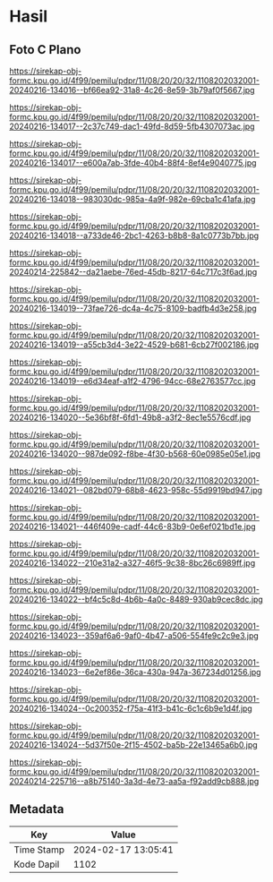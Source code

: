 # Hasil

## Foto C Plano

https://sirekap-obj-formc.kpu.go.id/4f99/pemilu/pdpr/11/08/20/20/32/1108202032001-20240216-134016--bf66ea92-31a8-4c26-8e59-3b79af0f5667.jpg

https://sirekap-obj-formc.kpu.go.id/4f99/pemilu/pdpr/11/08/20/20/32/1108202032001-20240216-134017--2c37c749-dac1-49fd-8d59-5fb4307073ac.jpg

https://sirekap-obj-formc.kpu.go.id/4f99/pemilu/pdpr/11/08/20/20/32/1108202032001-20240216-134017--e600a7ab-3fde-40b4-88f4-8ef4e9040775.jpg

https://sirekap-obj-formc.kpu.go.id/4f99/pemilu/pdpr/11/08/20/20/32/1108202032001-20240216-134018--983030dc-985a-4a9f-982e-69cba1c41afa.jpg

https://sirekap-obj-formc.kpu.go.id/4f99/pemilu/pdpr/11/08/20/20/32/1108202032001-20240216-134018--a733de46-2bc1-4263-b8b8-8a1c0773b7bb.jpg

https://sirekap-obj-formc.kpu.go.id/4f99/pemilu/pdpr/11/08/20/20/32/1108202032001-20240214-225842--da21aebe-76ed-45db-8217-64c717c3f6ad.jpg

https://sirekap-obj-formc.kpu.go.id/4f99/pemilu/pdpr/11/08/20/20/32/1108202032001-20240216-134019--73fae726-dc4a-4c75-8109-badfb4d3e258.jpg

https://sirekap-obj-formc.kpu.go.id/4f99/pemilu/pdpr/11/08/20/20/32/1108202032001-20240216-134019--a55cb3d4-3e22-4529-b681-6cb27f002186.jpg

https://sirekap-obj-formc.kpu.go.id/4f99/pemilu/pdpr/11/08/20/20/32/1108202032001-20240216-134019--e6d34eaf-a1f2-4796-94cc-68e2763577cc.jpg

https://sirekap-obj-formc.kpu.go.id/4f99/pemilu/pdpr/11/08/20/20/32/1108202032001-20240216-134020--5e36bf8f-6fd1-49b8-a3f2-8ec1e5576cdf.jpg

https://sirekap-obj-formc.kpu.go.id/4f99/pemilu/pdpr/11/08/20/20/32/1108202032001-20240216-134020--987de092-f8be-4f30-b568-60e0985e05e1.jpg

https://sirekap-obj-formc.kpu.go.id/4f99/pemilu/pdpr/11/08/20/20/32/1108202032001-20240216-134021--082bd079-68b8-4623-958c-55d9919bd947.jpg

https://sirekap-obj-formc.kpu.go.id/4f99/pemilu/pdpr/11/08/20/20/32/1108202032001-20240216-134021--446f409e-cadf-44c6-83b9-0e6ef021bd1e.jpg

https://sirekap-obj-formc.kpu.go.id/4f99/pemilu/pdpr/11/08/20/20/32/1108202032001-20240216-134022--210e31a2-a327-46f5-9c38-8bc26c6989ff.jpg

https://sirekap-obj-formc.kpu.go.id/4f99/pemilu/pdpr/11/08/20/20/32/1108202032001-20240216-134022--bf4c5c8d-4b6b-4a0c-8489-930ab9cec8dc.jpg

https://sirekap-obj-formc.kpu.go.id/4f99/pemilu/pdpr/11/08/20/20/32/1108202032001-20240216-134023--359af6a6-9af0-4b47-a506-554fe9c2c9e3.jpg

https://sirekap-obj-formc.kpu.go.id/4f99/pemilu/pdpr/11/08/20/20/32/1108202032001-20240216-134023--6e2ef86e-36ca-430a-947a-367234d01256.jpg

https://sirekap-obj-formc.kpu.go.id/4f99/pemilu/pdpr/11/08/20/20/32/1108202032001-20240216-134024--0c200352-f75a-41f3-b41c-6c1c6b9e1d4f.jpg

https://sirekap-obj-formc.kpu.go.id/4f99/pemilu/pdpr/11/08/20/20/32/1108202032001-20240216-134024--5d37f50e-2f15-4502-ba5b-22e13465a6b0.jpg

https://sirekap-obj-formc.kpu.go.id/4f99/pemilu/pdpr/11/08/20/20/32/1108202032001-20240214-225716--a8b75140-3a3d-4e73-aa5a-f92add9cb888.jpg


## Metadata

| Key        | Value               |
| ---------- | ------------------- |
| Time Stamp | 2024-02-17 13:05:41 |
| Kode Dapil | 1102                |



